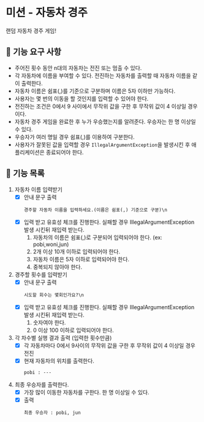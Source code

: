 # 미션 - 자동차 경주
랜덤 자동차 경주 게임!

## 🚀 기능 요구 사항
- 주어진 횟수 동안 n대의 자동차는 전진 또는 멈출 수 있다.
- 각 자동차에 이름을 부여할 수 있다. 전진하는 자동차를 출력할 때 자동차 이름을 같이 출력한다.
- 자동차 이름은 쉼표(,)를 기준으로 구분하며 이름은 5자 이하만 가능하다.
- 사용자는 몇 번의 이동을 할 것인지를 입력할 수 있어야 한다.
- 전진하는 조건은 0에서 9 사이에서 무작위 값을 구한 후 무작위 값이 4 이상일 경우이다.
- 자동차 경주 게임을 완료한 후 누가 우승했는지를 알려준다. 우승자는 한 명 이상일 수 있다.
- 우승자가 여러 명일 경우 쉼표(,)를 이용하여 구분한다.
- 사용자가 잘못된 값을 입력할 경우 `IllegalArgumentException`을 발생시킨 후 애플리케이션은 종료되어야 한다.

## 🎯 기능 목록
1) 자동차 이름 입력받기
   - [x] 안내 문구 출력
       ```
       경주할 자동차 이름을 입력하세요.(이름은 쉼표(,) 기준으로 구분)\n
       ```
   - [x] 입력 받고 유효성 체크를 진행한다. 실패할 경우 IllegalArgumentException 발생 시킨뒤 재입력 받는다.
     1. 자동차의 이름은 쉼표(,)로 구분되어 입력되어야 한다. (ex: pobi,woni,jun) 
     2. 2개 이상 10개 이하로 입력되어야 한다. 
     3. 자동차 이름은 5자 이하로 입력되어야 한다.
     4. 중복되지 않아야 한다.
2) 경주할 횟수를 입력받기
   - [x] 안내 문구 출력
      ```
      시도할 회수는 몇회인가요?\n
      ```
   - [x] 입력 받고 유효성 체크를 진행한다. 실패할 경우 IllegalArgumentException 발생 시킨뒤 재입력 받는다.
     1. 숫자여야 한다.
     2. 0 이상 100 이하로 입력되어야 한다.
3) 각 차수별 실행 결과 출력 (입력한 횟수만큼)
   - [x] 각 자동차마다 0에서 9사이의 무작위 값을 구한 후 무작위 값이 4 이상일 경우 전진
   - [x] 현재 자동차의 위치를 출력한다.
      ```
      pobi : ---
      ```
4) 최종 우승자를 출력한다.
   - [x] 가장 많이 이동한 자동차를 구한다. 한 명 이상일 수 있다.
   - [x] 출력
      ```
      최종 우승자 : pobi, jun
      ```